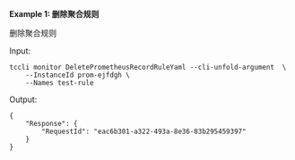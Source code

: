 **Example 1: 删除聚合规则**

删除聚合规则

Input: 

```
tccli monitor DeletePrometheusRecordRuleYaml --cli-unfold-argument  \
    --InstanceId prom-ejfdgh \
    --Names test-rule
```

Output: 
```
{
    "Response": {
        "RequestId": "eac6b301-a322-493a-8e36-83b295459397"
    }
}
```

